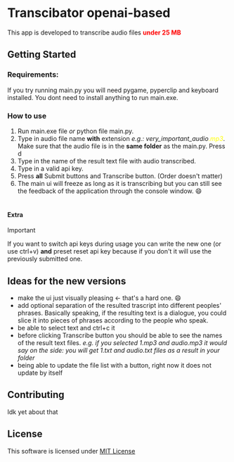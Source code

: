 # Transcibator openai-based
This app is developed to transcribe audio files <span style="color:red">**under 25 MB**</span>
## Getting Started
### Requirements:

If you try running main.py you will need pygame, pyperclip and keyboard installed. You dont need to install anything to run main.exe.

### How to use

1. Run main.exe file _or_ python file main.py.
2. Type in audio file name **with** extension _e.g.: very_important_audio<span style="color:yellow">.mp3</span>_.
Make sure that the audio file is in the **same folder** as the main.py. Press d
3. Type in the name of the result text file with audio transcribed.
4. Type in a valid api key.
5. Press **all** Submit buttons and Transcribe button. (Order doesn't matter)
6. The main ui will freeze as long as it is transcribing but you can still see the feedback of the application through the console window. 😄

#### <br/>Extra
> [!IMPORTANT] 
> If you want to switch api keys during usage you can write the new one (or use ctrl+v) **and** preset reset api key because if you don't it will use the previously submitted one.

## Ideas for the new versions
* make the ui just visually pleasing <- that's a hard one. 😄
* add optional separation of the resulted trascript into different peoples' phrases. Basically speaking, if the resulting text is a dialogue, you could slice it into pieces of phrases according to the people who speak.
* be able to select text and ctrl+c it
* before clicking Transcribe button you should be able to see the names of the result text files. _e.g. if you selected 1.mp3 and audio.mp3 it would say on the side: you will get 1.txt and audio.txt files as a result in your folder_
* being able to update the file list with a button, right now it does not update by itself

## Contributing
Idk yet about that

## License
This software is licensed under [MIT License](https://opensource.org/licenses/MIT)